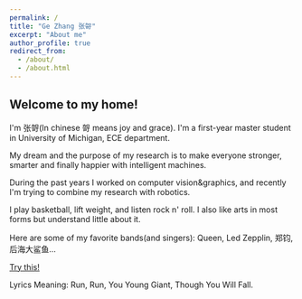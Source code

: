 ```yaml
---
permalink: /
title: "Ge Zhang 张哿"
excerpt: "About me"
author_profile: true
redirect_from: 
  - /about/
  - /about.html
---
```


## Welcome to my home!

I'm 张哿(In chinese 哿 means joy and grace). I'm a first-year master student in University of Michigan, ECE department.

My dream and the purpose of my research is to make everyone stronger, smarter and finally happier with intelligent machines.

During the past years I worked on computer vision&graphics, and recently I'm trying to combine my research with robotics.

I play basketball, lift weight, and listen rock n' roll. I also like arts in most forms but understand little about it.

Here are some of my favorite bands(and singers): Queen, Led Zepplin, 郑钧, 后海大鲨鱼...

[Try this!](https://youtu.be/RmJD_z-UWOc)

Lyrics Meaning: Run, Run, You Young Giant, Though You Will Fall.
